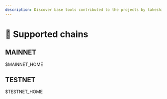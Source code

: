```yaml
---
description: Discover base tools contributed to the projects by takeshi.team.
---
```


# 🖤 Supported chains

## MAINNET

$MAINNET_HOME
## TESTNET

$TESTNET_HOME